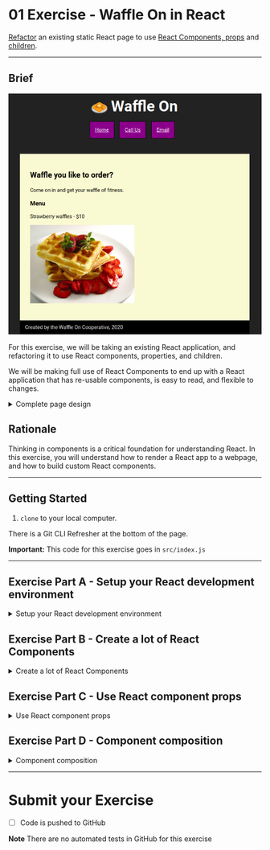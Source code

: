 # 01 Exercise - Waffle On in React

[Refactor](https://en.wikipedia.org/wiki/Code_refactoring) an existing static React page to use [React Components, props](https://reactjs.org/docs/components-and-props.html) and [children](https://reactjs.org/docs/react-api.html#reactchildren).

---

## Brief

![brief](docs/brief.png)

For this exercise, we will be taking an existing React application, and refactoring it to use React components, properties, and children.

We will be making full use of React Components to end up with a React application that has re-usable components, is easy to read, and flexible to changes.

<details>
  <summary>Complete page design</summary>
<br>

![complete page](docs/waffle-on-entire-website.png)

</details>

## Rationale

Thinking in components is a critical foundation for understanding React. In this exercise, you will understand how to render a React app to a webpage, and how to build custom React components.

---

## Getting Started

1. `clone` to your local computer.

There is a Git CLI Refresher at the bottom of the page.

**Important:** This code for this exercise goes in `src/index.js`

---

## Exercise Part A - Setup your React development environment

<details>
<summary>Setup your React development environment</summary>
<br>

For this exercise, We will start by getting our React development environment set up, and then we will build our first React Component.

For today's exercise, we have already provided you with a React development environment.

To start the development server, navigate to the root folder of this exercise via your terminal. You can do this by opening the terminal in VS Code, or Github Desktop. Once you have the terminal ready, type the following commands:

```shell
# install the server dependencies
npm install

# start the webserver
npm start
```

Once the server starts running it should automatically open your browser to the following site: [http://localhost:3000](http://localhost:3000)

If everything has worked properly, you should see a restaurant website selling Waffles.

**Acceptance criteria**

- If you visit http://localhost:3000 in your web browser, you can view the _Waffle On_ website
- The page matches the _Complete Page Design_ in the brief

</details>

## Exercise Part B - Create a lot of React Components

<details>
<summary>Create a lot of React Components</summary>
<br>

**Important:** Commit your changes to git each time you create a new component. Push your code to Github when you have finished this part of the exercise.

For this part of the exercise, we are going to refactor `src/index.js` to use React components.

1. Open `src/index.js` in VS Code.
2. Before we write any code, you need to understand what already exists in this file
   1. What React Component is being rendered to the DOM?
   2. What DOM element is the component being rendered into?
   3. What is the React Component returning?
   4. How is the HTML written in the React Component?
3. Now we have our bearings, lets start by breaking up the HTML into components.

### `Logo` component

![logo](docs/logo.png)

We will start by creating a Logo component.

1. Underneath the comment near the top of the file `// Part B Exercise code below`, declare a new React Component called `Logo`
1. Make a `const` named `Logo`, assign it a function that returns nothing

   ```jsx
   const Logo = () => {
      return ();
   };
   ```

1. Now lets copy and paste the logo `<h1>🧇 Waffle On</h1>` from the main `Homepage` component. You should paste this into the `return` statement inside the `Logo` component. Your code will look like this:

   ```jsx
   const Logo = () => {
     return <h1>🧇 Waffle On</h1>;
   };
   ```

1. We have now declared a new React Component, but we are not using it. Replace the original code inside the `Homepage` component with our new `Logo` component. Your code should look like this:

   ```js
   <div class="container">
      <Logo />
      <ul class="nav-menu">
      <li class="nav-item">
         <a href="#" class="nav-link">Home</a>
      </li>
      /// rest of the code
   </div>
   ```

1. Go to [http://localhost:3000](http://localhost:3000). Everything should look the same! We have successfully refactored our first React component. Let's continue with the rest of the code. Do not forget to `commit` your new React component to `git`.

### `NavMenu` component

![nav menu](docs/navmenu.png)

1. Create a new React Component named `NavMenu`, and replace the existing `<ul class="nav-menu">...</ul>` code with your new React Component. Follow the steps above to accomplish this, but replacing the existing `NavMenu` list instead.
2. Go to [http://localhost:3000](http://localhost:3000). Again, everything should look the same!

### `WafflesMenu` component

![waffles menu](docs/wafflesMenu.png)

Let's continue making React Components. We will now make our Menu items into React Components, breaking things down into sub-components.

1. In the next step we will force an error: Create a new React Component called `WafflesMenu`, underneath the `NavMenu` component. We will copy and paste the entire Waffles menu, including the heading, into this React Component. Your component should end up looking like this:

   ```js
   const WafflesMenu = () => {
      return (
         <h4>Waffles</h4>
         <ul>
            <li>
               <p>Strawberry waffles - $10</p>
               <p>
                  <img src="/waffles-strawberry.jpg" alt="Waffles" width="50%" />
               </p>
            </li>
            <li>
               <p>Blueberry waffles - $11</p>
               <p>
                  <img src="/waffles-blueberry.jpg" alt="Waffles" width="50%" />
               </p>
            </li>
            <li>
               <p>Fried chicken waffles - $12</p>
               <p>
                  <img src="/waffles-chicken.jpg" alt="Waffles" width="50%" />
               </p>
            </li>
         </ul>
      );
   }
   ```

2. Save your file, and watch the terminal. You have gotten an error! Can you spot what the problem is?
3. Fix the problem by wrapping the `JSX` inside `WafflesMenu` with a `<>` tag (this is called a [fragment](https://reactjs.org/docs/fragments.html)). React will not allow us to have multiple adjacent elements, so we need to wrap it in a single element. It should look similar to the following, however, the list items are removed to illustrate the change clearly

   ```js
   const WafflesMenu = () => {
     return (
       <>
         <h4>Waffles</h4>
         <ul>// ...the waffle list items should be here</ul>
       </>
     );
   };
   ```

4. We now need to reference this new component in our main `Homepage` component. Replace the code you have copied with the React Component. It should end up looking similar to the following:

   ```js
   <h3>Menu</h3>
   <WafflesMenu />

   <h4>Beverages</h4>
   ```

5. Go to [http://localhost:3000](http://localhost:3000). Again, everything should look the same!

### `MenuItem` components

![menu item](docs/menuItem.png)

We now have a `WafflesMenu` component, but let's break that down further. We will make each of the list items their own component.

1. Create a new React Component named `StrawberryWaffleMenuItem`, and make it return the first list item from `MenuItem`. It should look something like this:

   ```js
   const StrawberryWaffleMenuItem = () => {
     return (
       <li>
         <p>Strawberry waffles - $10</p>
         <p>
           <img src="/waffles-strawberry.jpg" alt="Waffles" width="50%" />
         </p>
       </li>
     );
   };
   ```

2. Replace the list item inside `WafflesMenu` with this new React Component. Your `WafflesMenu` component should now look like this:

   ```js
   const WafflesMenu = () => {
     return (
       <>
         <h4>Waffles</h4>
         <ul>
           <StrawberryWaffleMenuItem />
           <li>
             <p>Blueberry waffles - $11</p>
             <p>
               <img src="/waffles-blueberry.jpg" alt="Waffles" width="50%" />
             </p>
           </li>
           <li>
             <p>Fried chicken waffles - $12</p>
             <p>
               <img src="/waffles-chicken.jpg" alt="Waffles" width="50%" />
             </p>
           </li>
         </ul>
       </>
     );
   };
   ```

3. Go to [http://localhost:3000](http://localhost:3000). Again, everything should look the same.
4. Repeat the above steps with the remaining two list items. You should end up with a `WafflesMenu` component that looks like this:

   ```js
   const WafflesMenu = () => {
     return (
       <>
         <h4>Waffles</h4>
         <ul>
           <StrawberryWaffleMenuItem />
           <BlueberryWaffleMenuItem />
           <FriedChickenWaffleMenuItem />
         </ul>
       </>
     );
   };
   ```

5. Ensure everything is working by visiting your app at [http://localhost:3000](http://localhost:3000). Again, everything should look the same.

### `BeveragesMenu` component

![beverages menu](docs/beveragesMenu.png)

See if you can follow the previous steps to create a new component named `BeveragesMenu`. Also, follow the steps to create individual `XXMenuItem` components for each of the beverages

When you are finished, your `Homepage` component should look like this:

```js
function Homepage() {
  return (
    <div class="container">
      <Logo />
      <NavMenu />
      <article class="homepage">
        <h2>Waffle you like to order?</h2>
        <p>Come on in and get your waffle of fitness.</p>

        <h3>Menu</h3>
        <WafflesMenu />
        <BeveragesMenu />
      </article>

      <footer class="footer">Created by the Waffle On Cooperative, 2020</footer>
    </div>
  );
}
```

Ensure everything is working by visiting your app at [http://localhost:3000](http://localhost:3000). Again, everything should look the same.

🎉Congratulations🎉, you have refactored your React app to use a lot of components :)

**Important!!** At this point, commit the code you have written, and push it to GitHub. This will make it easy to review your code, and provides a safe point to come back to if you get stuck on the next steps.

**Acceptance criteria**

- If you visit http://localhost:3000 in your web browser, you can view the _Waffle On_ website
- The page matches the _Complete Page Design_ in the brief
- Your React app has the following components:
  - `Logo`
  - `NavMenu`
  - `WafflesMenu`
  - `StrawberryWaffleMenuItem`
  - `BlueberryWaffleMenuItem`
  - `FriedChickenWaffleMenuItem`
  - `BeveragesMenu`
  - A component for each beverage

</details>

## Exercise Part C - Use React component props

<details>
<summary>Use React component props</summary>
<br>

Now we have everything as a component, we can start to identify a lot of repetition. In particular, we have 5 `<XXMenuItem>` components, that all have a very similar structure.

We can reduce a lot of repetition by using the `props` functionality in React. You can think of `props` as function parameters for your UI.

Read the React documentation for [Components and Props](https://reactjs.org/docs/components-and-props.html) to get an idea of what we will be doing in this part of the exercise.

We will start by creating a generic `<MenuItem />` component, passing in props, and then continue to refactor all our existing `MenuItem`'s to use the generic component.

![menuItem](docs/menuItem.png)

1. Create a new React Component named `MenuItem`, and have it return the contents of an existing menu item. Your code should look something like this:

   ```js
   const MenuItem = () => {
     return (
       <li>
         <p>Strawberry waffles - $10</p>
         <p>
           <img src="/waffles-strawberry.jpg" alt="Waffles" width="50%" />
         </p>
       </li>
     );
   };
   ```

2. First, we need to identify what parts of this component are dynamic, and which parts will stay the same. We can tell there is a `title`, `price`, and `image alt` tag. Let's make it so we can pass these in dynamically.

3. Update your `MenuItem` component to accept a `props` parameter, and write it to the console, so we can understand how it works. Note: `console.log` will only start writing to the browser console once we have called the MenuItem.

   ```js
   const MenuItem = (props) => {
     console.log(props);
     return (
       <li>
         <p>Strawberry waffles - $10</p>
         <p>
           <img src="/waffles-strawberry.jpg" alt="Waffles" width="50%" />
         </p>
       </li>
     );
   };
   ```

4. Now we can call our new React Component from `WafflesMenu`. To use React props, you can supply additional attributes to your element in `JSX`. React will automatically pass them through in the props parameter.
5. Update `WafflesMenu` to call the new `MenuItem`, and pass it in `props`. Your `WafflesMenu` code should look like the following:

   ```js
   const WafflesMenu = () => {
     return (
       <>
         <h4>Waffles</h4>
         <ul>
           <MenuItem
             title="Strawberry Waffles"
             price="$10"
             imgSrc="/waffles-strawberry.jpg"
           />
           <BlueberryWaffleMenuItem />
           <FriedChickenWaffleMenuItem />
         </ul>
       </>
     );
   };
   ```

6. Open your browser and go to [http://localhost:3000](http://localhost:3000). Inspect your browser console to see what the `props` object looks like. Notice how it is an object, that has the `title`, `price` and `imgSrc` props we added to the `<MenuItem />` component

   ![waffles menu](docs/wafflesMenu.png)

7. Let's use these properties in our `MenuItem` component. `JSX` has a special syntax for allowing you to put dynamic variables in your `JSX`. To do this, you should wrap your variables in curly brackets. This instructs `JSX` to read the dynamic properties, similar to the curly brackets we use in string templates.
8. Update your `<MenuItem>` component to look like this:

   ```js
   const MenuItem = (props) => {
     return (
       <li>
         <p>
           {props.title} - {props.price}
         </p>
         <p>
           <img src={props.imgSrc} alt={props.title} width="50%" />
         </p>
       </li>
     );
   };
   ```

9. Open your browser at [http://localhost:3000](http://localhost:3000). You `<MenuItem />` component should be working correctly, and displaying the Strawberry Waffle as it has always been displayed!
10. We can make one more improvement to our `<MenuItem>` component. At the moment we are repeating `props.` a lot in our code. We can use object destructuring here to make the code more concise. Update the menu item to be the following:

    ```js
    const MenuItem = ({ title, price, imgSrc }) => {
      return (
        <li>
          <p>
            {title} - {price}
          </p>
          <p>
            <img src={imgSrc} alt={title} width="50%" />
          </p>
        </li>
      );
    };
    ```

11. Nothing should have changed on your Waffle Restaurant website.
12. At this point, we have a component that can be re-used for all our menu items.
13. In both `<WafflesMenu />` and `<BeveragesMenu />`, replace all of the existing components with our new `<MenuItem />` component, being careful to pass in the right properties. As an example, your `<WafflesMenu>` component should now look like this:

    ```js
    const WafflesMenu = () => {
      return (
        <>
          <h4>Waffles</h4>
          <ul>
            <MenuItem
              title="Strawberry Waffles"
              price="$10"
              imgSrc="/waffles-strawberry.jpg"
            />
            <MenuItem
              title="Blueberry waffles"
              price="$10"
              imgSrc="/waffles-blueberry.jpg"
            />
            <MenuItem
              title="Fried chicken waffles"
              price="$12"
              imgSrc="/waffles-chicken.jpg"
            />
          </ul>
        </>
      );
    };
    ```

14. Once you have finished refactoring your `<MenuItem>` components, check your page is still working. You can now delete all the previous components from your file.

![waffles menu](docs/wafflesMenu.png)

🎉Congratulations🎉, you have just refactored your React Components to use `props`, which enables you to make your components `re-usable` and `dynamic`.

**Important!!** At this point, commit the code you have written, and push it to GitHub. This will make it easy to review your code, and provides a safe point to come back to if you get stuck on the next steps.

**Acceptance criteria**

- If you visit http://localhost:3000 in your web browser, you can view the _Waffle On_ website
- The page matches the _Complete Page Design_ in the brief
- Each of the waffle and beverage menu items uses the same `<MenuItem>` component

</details>

## Exercise Part D - Component composition

<details>
<summary>Component composition</summary>
<br>

Our app is looking pretty good now, however, there are still some improvements we could make to reduce repetition.

If we revisit our `Homepage` component, you might notice we have two menu's, which have a similar structure:

- Both have headings
- Both have a bunch of menu items

We can remove this repetition, and make use of React's ability to compose components together.

Read the React Documentation for [Composition vs Inheritance](https://reactjs.org/docs/composition-vs-inheritance.html) to get an overview of what we will be doing.

![waffles menu](docs/wafflesMenu.png)

1. Let's start by making a new component named `<Menu>`. We can copy the contents of the `<WaffleMenu>` to get us started. Your component should look like this:

   ```js
   const Menu = () => {
     return (
       <>
         <h4>Waffles</h4>
         <ul>
           <MenuItem
             title="Strawberry Waffles"
             price="$10"
             imgSrc="/waffles-strawberry.jpg"
           />
           <MenuItem
             title="Blueberry waffles"
             price="$10"
             imgSrc="/waffles-blueberry.jpg"
           />
           <MenuItem
             title="Fried chicken waffles"
             price="$12"
             imgSrc="/waffles-chicken.jpg"
           />
         </ul>
       </>
     );
   };
   ```

2. Let's pass in the title as a `prop`, like we did for the previous `<MenuItem>` components:

   ```js
   const Menu = ({ title }) => {
     return (
       <>
         <h4>{title}</h4>
         <ul>
           <MenuItem
             title="Strawberry Waffles"
             price="$10"
             imgSrc="/waffles-strawberry.jpg"
           />
           <MenuItem
             title="Blueberry waffles"
             price="$10"
             imgSrc="/waffles-blueberry.jpg"
           />
           <MenuItem
             title="Fried chicken waffles"
             price="$12"
             imgSrc="/waffles-chicken.jpg"
           />
         </ul>
       </>
     );
   };
   ```

3. Update the `Homepage` component to use the new `Menu` component. It will look similar to this:

   ```jsx
   <h3>Menu</h3>
   <Menu title="Waffles" />
   <BeveragesMenu />
   ```

4. If you open [http://localhost:3000](http://localhost:3000), everything should look the same.
5. Now, what about the `<MenuItem>` components? It's not very useful to pass in all the properties to the `props` needed to render these. To solve this problem, React has a special property called `children`. We can use this property to pass in the `MenuItems`.
6. In the `Homepage` component, we can change the way we are using `Menu` to have children. Change the existing `<Menu>` component to be the following:

   ```jsx
   <Menu title="Waffles">
     <MenuItem
       title="Strawberry Waffles"
       price="$10"
       imgSrc="/waffles-strawberry.jpg"
     />
     <MenuItem
       title="Blueberry waffles"
       price="$10"
       imgSrc="/waffles-blueberry.jpg"
     />
     <MenuItem
       title="Fried chicken waffles"
       price="$12"
       imgSrc="/waffles-chicken.jpg"
     />
   </Menu>
   ```

7. You can see here, instead of using a self-closing tag, we are opening and closing the `<Menu>` component. In between the opening and closing `Menu` tag, we are declaring our `<MenuItem>` components. React will pass in these components automatically on the `children` property.
8. Let's render these children to our page. Find your `Menu` component in your code. Change the `Menu` component to be the following:

   ```jsx
   const Menu = ({ title, children }) => {
     return (
       <>
         <h4>{title}</h4>
         <ul>{children}</ul>
       </>
     );
   };
   ```

9. Notice how we are reading the `children` property from the `props` object when our `Menu` component is called. We then use the `JSX` syntax to render the `children` variable.
10. If you open [http://localhost:3000](http://localhost:3000), everything should look the same.
11. Take some time now to go back over what we have done. Re-read the code, and follow through how it works.
12. Now we have a re-usable `Menu` component. Replace the existing `BeveragesMenu` with the new `Menu` component, copying the pattern we used for the waffles.

![beverages menu](docs/beveragesMenu.png)

13. Delete all your unused variables. You should be left with the following components: `Logo`, `NavMenu`, `MenuItem`, `Menu`, and `Homepage`
14. When you are finished, ensure it works by visiting [http://localhost:3000](http://localhost:3000)

You have now refactored your React app to compose components together to avoid repetition and make your codebase much more flexible. Think back to how the code looks when you started, and how it looks now.

**Important!!** At this point, commit the code you have written, and push it to GitHub. This will make it easy to review your code, and provides a safe point to come back to if you get stuck on the next steps.

**Acceptance criteria**

- If you visit http://localhost:3000 in your web browser, you can view the _Waffle On_ website
- The page matches the _Complete Page Design_ in the brief
- Your React app should only contain the following components:
  - `Logo`,
  - `NavMenu`,
  - `MenuItem`,
  - `Menu`
  - `Homepage`

</details>

---

# Submit your Exercise

- [ ] Code is pushed to GitHub

**Note** There are no automated tests in GitHub for this exercise
